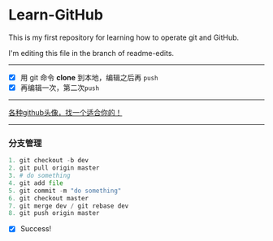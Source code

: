 # Learn-GitHub
This is my first repository for learning how to operate git and GitHub.

I'm editing this file in the branch of readme-edits.

- - - - -
 - [x] 用 git 命令 **clone** 到本地，编辑之后再 ``push``
 - [x] 再编辑一次，第二次`push`

- - - - -
[各种github头像，找一个适合你的！](https://my.oschina.net/biezhi/blog/472122)
- - - - -
### 分支管理
```python
1. git checkout -b dev
2. git pull origin master
3. # do something
4. git add file
5. git commit -m "do something"
6. git checkout master
7. git merge dev / git rebase dev
8. git push origin master
```
 - [x] Success!
